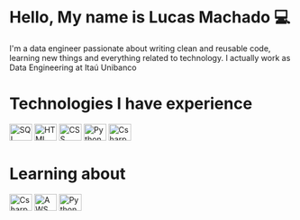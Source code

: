 # Hello, My name is Lucas Machado 💻

I'm a data engineer passionate about writing clean and reusable code, learning new things and everything related to technology. I actually work as Data Engineering at Itaú Unibanco


# Technologies I have experience
<div style="display: inline_block">
  <img alt="SQL" height="30" width="40" src="https://cdn.jsdelivr.net/gh/devicons/devicon/icons/microsoftsqlserver/microsoftsqlserver-plain.svg">
  <img alt="HTML" height="30" width="40" src="https://icongr.am/devicon/html5-original.svg?size=128&color=currentColor">
  <img alt="CSS" height="30" width="40" src="https://icongr.am/devicon/css3-original.svg?size=128&color=currentColor">
  <img alt="Python" height="30" width="40" src="https://icongr.am/devicon/python-original.svg?size=128&color=currentColor">
  <img alt="Csharp" height="30" width="40" src="https://icongr.am/devicon/csharp-original.svg?size=128&color=currentColor">
</div>

# Learning about
<div style="display: inline_block">
  <img alt="Csharp" height="30" width="40" src="https://icongr.am/devicon/csharp-original.svg?size=128&color=currentColor">
  <img alt="AWS" height="30" width="40" src="https://icongr.am/devicon/amazonwebservices-original.svg?size=128&color=currentColor">
  <img alt="Python" height="30" width="40" src="https://icongr.am/devicon/python-original.svg?size=128&color=currentColor">
</div>

